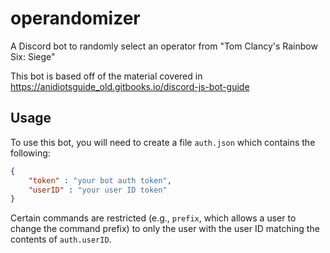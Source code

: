 # operandomizer
A Discord bot to randomly select an operator from "Tom Clancy's Rainbow Six: Siege"

This bot is based off of the material covered in https://anidiotsguide_old.gitbooks.io/discord-js-bot-guide

## Usage
To use this bot, you will need to create a file `auth.json` which contains the following:

```json
{
    "token" : "your bot auth token",
    "userID" : "your user ID token"
}
```

Certain commands are restricted (e.g., `prefix`, which allows a user to change the command prefix) to only the user with the user ID matching the contents of `auth.userID`.
